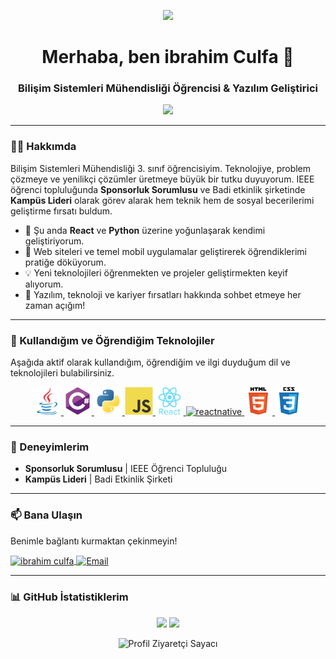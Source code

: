 <p align="center">
  <img src="https://raw.githubusercontent.com/iampavangandhi/iampavangandhi/master/gifs/Hi.gif" width="50px">
</p>

<h1 align="center">Merhaba, ben ibrahim Culfa 👋</h1>
<h3 align="center">Bilişim Sistemleri Mühendisliği Öğrencisi & Yazılım Geliştirici</h3>

<p align="center">
  <img src="https://github.com/REANMACHINE/REANMACHINE/blob/main/developer.gif" width="300" />
</p>

---

### 👨‍💻 Hakkımda
 Bilişim Sistemleri Mühendisliği 3. sınıf öğrencisiyim. Teknolojiye, problem çözmeye ve yenilikçi çözümler üretmeye büyük bir tutku duyuyorum. IEEE öğrenci topluluğunda **Sponsorluk Sorumlusu** ve Badi etkinlik şirketinde **Kampüs Lideri** olarak görev alarak hem teknik hem de sosyal becerilerimi geliştirme fırsatı buldum.

- 🔭 Şu anda **React** ve **Python** üzerine yoğunlaşarak kendimi geliştiriyorum.
- 🌱 Web siteleri ve temel mobil uygulamalar geliştirerek öğrendiklerimi pratiğe döküyorum.
- 💡 Yeni teknolojileri öğrenmekten ve projeler geliştirmekten keyif alıyorum.
- 💬 Yazılım, teknoloji ve kariyer fırsatları hakkında sohbet etmeye her zaman açığım!

---

### 🚀 Kullandığım ve Öğrendiğim Teknolojiler

Aşağıda aktif olarak kullandığım, öğrendiğim ve ilgi duyduğum dil ve teknolojileri bulabilirsiniz.

<p align="center">
  <a href="https://www.java.com" target="_blank" rel="noreferrer">
    <img src="https://raw.githubusercontent.com/devicons/devicon/master/icons/java/java-original.svg" alt="java" width="45" height="45"/>
  </a>
  <a href="https://dotnet.microsoft.com/" target="_blank" rel="noreferrer">
    <img src="https://raw.githubusercontent.com/devicons/devicon/master/icons/csharp/csharp-original.svg" alt="csharp" width="45" height="45"/>
  </a>
  <a href="https://www.python.org" target="_blank" rel="noreferrer">
    <img src="https://raw.githubusercontent.com/devicons/devicon/master/icons/python/python-original.svg" alt="python" width="45" height="45"/>
  </a>
  <a href="https://developer.mozilla.org/en-US/docs/Web/JavaScript" target="_blank" rel="noreferrer">
    <img src="https://raw.githubusercontent.com/devicons/devicon/master/icons/javascript/javascript-original.svg" alt="javascript" width="45" height="45"/>
  </a>
  <a href="https://reactjs.org/" target="_blank" rel="noreferrer">
    <img src="https://raw.githubusercontent.com/devicons/devicon/master/icons/react/react-original-wordmark.svg" alt="react" width="45" height="45"/>
  </a>
  <a href="https://reactnative.dev/" target="_blank" rel="noreferrer">
    <img src="https://cdn.jsdelivr.net/gh/devicons/devicon/icons/react/react-original.svg" alt="reactnative" width="45" height="45"/>
  </a>
  <a href="https://www.w3.org/html/" target="_blank" rel="noreferrer">
    <img src="https://raw.githubusercontent.com/devicons/devicon/master/icons/html5/html5-original-wordmark.svg" alt="html5" width="45" height="45"/>
  </a>
  <a href="https://www.w3schools.com/css/" target="_blank" rel="noreferrer">
    <img src="https://raw.githubusercontent.com/devicons/devicon/master/icons/css3/css3-original-wordmark.svg" alt="css3" width="45" height="45"/>
  </a>
</p>

---

### 💼 Deneyimlerim

-   **Sponsorluk Sorumlusu** | IEEE Öğrenci Topluluğu
-   **Kampüs Lideri** | Badi Etkinlik Şirketi

---

### 📫 Bana Ulaşın

Benimle bağlantı kurmaktan çekinmeyin!

<p align="left">
  <a href="https://www.linkedin.com/in/ibrahim-culfa-3901452a2/" target="blank">
    <img align="center" src="https://raw.githubusercontent.com/rahuldkjain/github-profile-readme-generator/master/src/images/icons/Social/linked-in-alt.svg" alt="ibrahim culfa" height="30" width="40" />
  </a>
  <a href="mailto:ibrahimculfa57@gmail.com">
    <img align="center" src="https://cdn-icons-png.flaticon.com/512/281/281769.png" alt="Email" height="30" width="30" />
  </a>
</p>

---

### 📊 GitHub İstatistiklerim



<p align="center">
  <img height="180em" src="https://github-readme-stats.vercel.app/api?username=ibrahimmcx&show_icons=true&theme=dracula&include_all_commits=true&count_private=true"/>
  <img height="180em" src="https://github-readme-stats.vercel.app/api/top-langs/?username=ibrahimmcx&layout=compact&langs_count=8&theme=dracula"/>
</p>

<p align="center"> 
  <img src="https://profile-counter.glitch.me/ibrahimmcx/count.svg" alt="Profil Ziyaretçi Sayacı" /> 
</p>
